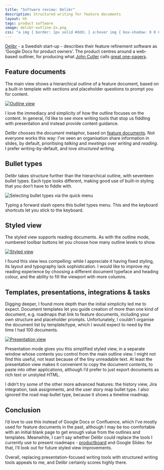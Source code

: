 ```yaml
---
title: "Software review: Delibr"
description: Structured writing for feature documents
layout: hh
tags: product software
image: delibr-outline-2x.png
css: "a img { border: 1px solid #ddd; } a:hover img { box-shadow: 0 0 6px 2px #428bca; }"
---
```


[Delibr](https://www.delibr.com/) - a Swedish start-up - describes their feature refinement software as ‘Google Docs for product owners’.
The product centres around a web-based outliner, for producing what 
[John Cutler](https://twitter.com/johncutlefish) calls 
[great one-pagers](https://medium.com/@johnpcutler/great-one-pagers-592ebbaf80ec).

## Feature documents

The main view shows a hierarchical outline of a feature document, based on a built-in template with sections and placeholder questions to prompt you for content.

<a href="delibr-outline-2x.png"><img src="delibr-outline.png" srcset="delibr-outline-2x.png 2x" alt="Outline view"></a>

I love the immediacy and simplicity of how the outline focuses on the content.
In general, I’d like to see more writing tools that stop us fiddling with presentation and instead provide content guidance.

Delibr chooses the _document_ metaphor, based on 
[feature documents](https://blog.delibr.com/the-dethroning-of-the-prd-by-agile-feature-documents/).
Not everyone works this way: I’ve seen an organisation share information in slides, by default, prioritising _talking_ and _meetings_ over _writing_ and _reading_.
I prefer writing-by-default, and love _structured_ writing.

## Bullet types

Delibr takes structure further than the hierarchical outline, with seventeen bullet types.
Each type looks different, making good use of built-in styling that you don’t have to fiddle with.

<img src="delibr-bullet-types.png" srcset="delibr-bullet-types-2x.png 2x" alt="Selecting bullet types via the quick menu">

Typing a forward slash opens this bullet types menu.
This and the keyboard shortcuts let you stick to the keyboard.

## Styled view

The styled view supports reading documents.
As with the outline mode, numbered toolbar buttons let you choose how many outline levels to show.

<a href="delibr-styled-2x.png"><img src="delibr-styled.png" srcset="delibr-styled-2x.png 2x" alt="Styled view"></a>

I found this view less compelling: while I appreciate it having fixed styling, its layout and typography lack sophistication.
I would like to improve my reading experience by choosing a different document typeface and heading colour, and the ability to fill the viewport with more columns.

## Templates, presentations, integrations & tasks

Digging deeper, I found more depth than the initial simplicity led me to expect.
Document templates let you guide creation of more than one kind of document, e.g. roadmaps that link to feature documents, including your own structure and placeholder prompts.
Unfortunately, I couldn’t organise the document list by template/type, which I would expect to need by the time I had 100 documents.

<a href="delibr-presentation-2x.png"><img src="delibr-presentation.png" srcset="delibr-presentation-2x.png 2x" alt="Presentation view"></a>

Presentation mode gives you this simplified styled view, in a separate window whose contents you control from the main outline view.
I might not find this useful, not least because of the tiny unreadable text.
At least the presentation view makes it convenient to copy the document contents, to paste into other applications, although I’d prefer to just export documents as rich text or unstyled HTML.

I didn’t try some of the other more advanced features: the history view, Jira integration, task assignments, and the user story map bullet type.
I also ignored the road map bullet type, because it shows a timeline roadmap.

## Conclusion

I’d love to use this instead of Google Docs or Confluence, which I’ve mostly used for feature documents in the past, although I may be too comfortable with an initial blank page to get enough value from the outlines and templates.
Meanwhile, I can’t say whether Delibr could replace the tools I currently use to present roadmaps - 
[productboard](productboard-roadmaps-review) and Google Slides:
for that, I’ll look out for future styled view improvements.

Overall, replacing presentation-focused writing tools with structured writing tools appeals to me, and Delibr certainly scores highly there.
